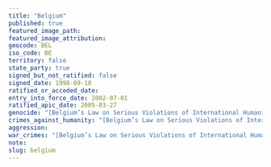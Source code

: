 ```yaml
---
title: "Belgium"
published: true
featured_image_path:
featured_image_attribution:
geocode: BEL
iso_code: BE
territory: false
state_party: true
signed_but_not_ratified: false
signed_date: 1998-09-10
ratified_or_acceded_date:
entry_into_force_date: 2002-07-01
ratified_apic_date: 2005-03-27
genocide: "[Belgium’s Law on Serious Violations of International Humanitarian Law](https://iccdb.hrlc.net/data/doc/65/keyword/46/)"
crimes_against_humanity: "[Belgium’s Law on Serious Violations of International Humanitarian Law](https://iccdb.hrlc.net/data/doc/65/keyword/13/)"
aggression:
war_crimes: "[Belgium’s Law on Serious Violations of International Humanitarian Law](https://iccdb.hrlc.net/data/doc/65/keyword/145/)"
note:
slug: belgium
---
```

